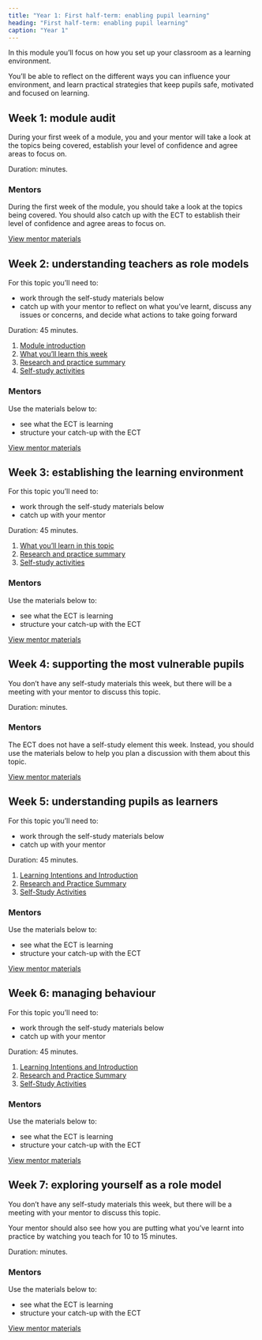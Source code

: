 ```yaml
---
title: "Year 1: First half-term: enabling pupil learning"
heading: "First half-term: enabling pupil learning"
caption: "Year 1"
---
```


In this module you’ll focus on how you set up your classroom as a learning environment.

You’ll be able to reflect on the different ways you can influence your environment, and learn practical strategies that keep pupils safe, motivated and focused on learning.

## Week 1: module audit

During your first week of a module, you and your mentor will take a look at the topics being covered, establish your level of confidence and agree areas to focus on.

Duration: minutes.

### Mentors

During the first week of the module, you should take a look at the topics being covered. You should also catch up with the ECT to establish their level of confidence and agree areas to focus on.

[View mentor materials](/ucl/year-1-enabling-pupil-learning/autumn-week-1-mentor-materials)

## Week 2: understanding teachers as role models

For this topic you’ll need to:

- work through the self-study materials below
- catch up with your mentor to reflect on what you’ve learnt, discuss any issues or concerns, and decide what actions to take going forward

Duration: 45 minutes.

1. [Module introduction](/ucl/year-1-enabling-pupil-learning/autumn-week-2-ect-module-introduction)
2. [What you’ll learn this week](/ucl/year-1-enabling-pupil-learning/autumn-week-2-ect-what-you'll-learn-this-week)
3. [Research and practice summary](/ucl/year-1-enabling-pupil-learning/autumn-week-2-ect-research-and-practice-summary)
4. [Self-study activities](/ucl/year-1-enabling-pupil-learning/autumn-week-2-ect-self-study-activities)

### Mentors

Use the materials below to:

- see what the ECT is learning
- structure your catch-up with the ECT

[View mentor materials](/ucl/year-1-enabling-pupil-learning/autumn-week-2-mentor-materials)

## Week 3: establishing the learning environment

For this topic you’ll need to:

- work through the self-study materials below
- catch up with your mentor

Duration: 45 minutes.

1. [What you’ll learn in this topic](/ucl/year-1-enabling-pupil-learning/autumn-week-3-ect-what-you'll-learn-in-this-topic)
2. [Research and practice summary](/ucl/year-1-enabling-pupil-learning/autumn-week-3-ect-research-and-practice-summary)
3. [Self-study activities](/ucl/year-1-enabling-pupil-learning/autumn-week-3-ect-self-study-activities)

### Mentors

Use the materials below to:

- see what the ECT is learning
- structure your catch-up with the ECT

[View mentor materials](/ucl/year-1-enabling-pupil-learning/autumn-week-3-mentor-materials)

## Week 4: supporting the most vulnerable pupils

You don’t have any self-study materials this week, but there will be a meeting with your mentor to discuss this topic.

Duration: minutes.

### Mentors

The ECT does not have a self-study element this week. Instead, you should use the materials below to help you plan a discussion with them about this topic.

[View mentor materials](/ucl/year-1-enabling-pupil-learning/autumn-week-4-mentor-materials)

## Week 5: understanding pupils as learners

For this topic you’ll need to:

- work through the self-study materials below
- catch up with your mentor

Duration: 45 minutes.

1. [Learning Intentions and Introduction](/ucl/year-1-enabling-pupil-learning/autumn-week-5-ect-learning-intentions-and-introduction)
2. [Research and Practice Summary](/ucl/year-1-enabling-pupil-learning/autumn-week-5-ect-research-and-practice-summary)
3. [Self-Study Activities](/ucl/year-1-enabling-pupil-learning/autumn-week-5-ect-self-study-activities)

### Mentors

Use the materials below to:

- see what the ECT is learning
- structure your catch-up with the ECT

[View mentor materials](/ucl/year-1-enabling-pupil-learning/autumn-week-5-mentor-materials)

## Week 6: managing behaviour

For this topic you’ll need to:

- work through the self-study materials below
- catch up with your mentor

Duration: 45 minutes.

1. [Learning Intentions and Introduction](/ucl/year-1-enabling-pupil-learning/autumn-week-6-ect-learning-intentions-and-introduction)
2. [Research and Practice Summary](/ucl/year-1-enabling-pupil-learning/autumn-week-6-ect-research-and-practice-summary)
3. [Self-Study Activities](/ucl/year-1-enabling-pupil-learning/autumn-week-6-ect-self-study-activities)

### Mentors

Use the materials below to:

- see what the ECT is learning
- structure your catch-up with the ECT

[View mentor materials](/ucl/year-1-enabling-pupil-learning/autumn-week-6-mentor-materials)

## Week 7: exploring yourself as a role model

You don’t have any self-study materials this week, but there will be a meeting with your mentor to discuss this topic.

Your mentor should also see how you are putting what you’ve learnt into practice by watching you teach for 10 to 15 minutes.

Duration: minutes.

### Mentors

Use the materials below to:

- see what the ECT is learning
- structure your catch-up with the ECT

[View mentor materials](/ucl/year-1-enabling-pupil-learning/autumn-week-7-mentor-materials)
